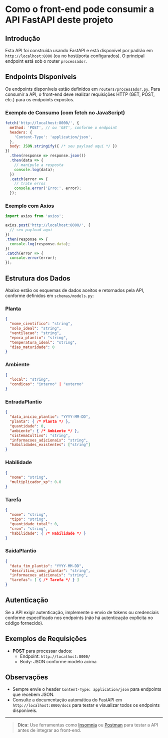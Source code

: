 # Como o front-end pode consumir a API FastAPI deste projeto

## Introdução

Esta API foi construída usando FastAPI e está disponível por padrão em `http://localhost:8000` (ou no host/porta configurados). O principal endpoint está sob o router `processador`.

## Endpoints Disponíveis

Os endpoints disponíveis estão definidos em `routers/processador.py`. Para consumir a API, o front-end deve realizar requisições HTTP (GET, POST, etc.) para os endpoints expostos.

### Exemplo de Consumo (com fetch no JavaScript)

```js
fetch('http://localhost:8000/', {
  method: 'POST', // ou 'GET', conforme o endpoint
  headers: {
    'Content-Type': 'application/json',
  },
  body: JSON.stringify({ /* seu payload aqui */ })
})
  .then(response => response.json())
  .then(data => {
    // manipule a resposta
    console.log(data);
  })
  .catch(error => {
    // trate erros
    console.error('Erro:', error);
  });
```

### Exemplo com Axios

```js
import axios from 'axios';

axios.post('http://localhost:8000/', {
  // seu payload aqui
})
.then(response => {
  console.log(response.data);
})
.catch(error => {
  console.error(error);
});
```

## Estrutura dos Dados

Abaixo estão os esquemas de dados aceitos e retornados pela API, conforme definidos em `schemas/models.py`:

### Planta

```json
{
  "nome_cientifico": "string",
  "solo_ideal": "string",
  "ventilacao": "string",
  "epoca_plantio": "string",
  "temperatura_ideal": "string",
  "dias_maturidade": 0
}
```

### Ambiente

```json
{
  "local": "string",
  "condicao": "interno" | "externo"
}
```

### EntradaPlantio

```json
{
  "data_inicio_plantio": "YYYY-MM-DD",
  "planta": { /* Planta */ },
  "quantidade": 0,
  "ambiente": { /* Ambiente */ },
  "sistemaCultivo": "string",
  "informacoes_adicionais": "string",
  "habilidades_existentes": ["string"]
}
```

### Habilidade

```json
{
  "nome": "string",
  "multiplicador_xp": 0.0
}
```

### Tarefa

```json
{
  "nome": "string",
  "tipo": "string",
  "quantidade_total": 0,
  "cron": "string",
  "habilidade": { /* Habilidade */ }
}
```

### SaidaPlantio

```json
{
  "data_fim_plantio": "YYYY-MM-DD",
  "descritivo_como_plantar": "string",
  "informacoes_adicionais": "string",
  "tarefas": [ { /* Tarefa */ } ]
}
```

## Autenticação

Se a API exigir autenticação, implemente o envio de tokens ou credenciais conforme especificado nos endpoints (não há autenticação explícita no código fornecido).

## Exemplos de Requisições

- **POST** para processar dados:
  - Endpoint: `http://localhost:8000/`
  - Body: JSON conforme modelo acima


## Observações

- Sempre envie o header `Content-Type: application/json` para endpoints que recebem JSON.
- Consulte a documentação automática do FastAPI em `http://localhost:8000/docs` para testar e visualizar todos os endpoints disponíveis.

---

> **Dica:** Use ferramentas como [Insomnia](https://insomnia.rest/) ou [Postman](https://www.postman.com/) para testar a API antes de integrar ao front-end.

